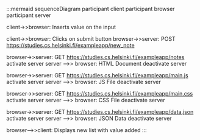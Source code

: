 :::mermaid
sequenceDiagram
  participant client
  participant browser
  participant server

  client->>browser: Inserts value on the input
  
  client->>browser: Clicks on submit button
  browser->>server: POST https://studies.cs.helsinki.fi/exampleapp/new_note

  browser->>server: GET https://studies.cs.helsinki.fi/exampleapp/notes
  activate server
  server -->> browser: HTML Document
  deactivate server

  browser->>server: GET https://studies.cs.helsinki.fi/exampleapp/main.js
  activate server
  server -->> browser: JS File 
  deactivate server

  browser->>server: GET https://studies.cs.helsinki.fi/exampleapp/main.css
  activate server
  server -->> browser: CSS File
  deactivate server

  browser->>server: GET https://studies.cs.helsinki.fi/exampleapp/data.json
  activate server
  server -->> browser: JSON Data
  deactivate server

  browser-->>client: Displays new list with value added
:::
